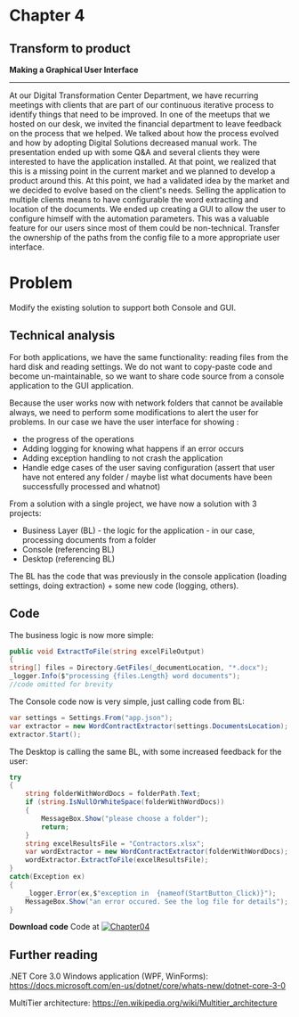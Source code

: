 # Chapter 4
## Transform to product
**Making a Graphical User Interface**

-----
At our Digital Transformation Center Department, we have recurring meetings with clients that are part of our continuous iterative process to identify things that need to be improved. In one of the meetups that we hosted on our desk, we invited the financial department to leave feedback on the process that we helped. We talked about how the process evolved and how by adopting Digital Solutions decreased manual work. 
The presentation ended up with some Q&A and several clients they were interested to have the application installed. At that point, we realized that this is a missing point in the current market and we planned to develop a product around this. At this point, we had a validated idea by the market and we decided to evolve based on the client's needs.
Selling the application to multiple clients means to have configurable the word extracting and location of the documents. We ended up creating a GUI to allow the user to configure himself with the automation parameters. This was a valuable feature for our users since most of them could be non-technical. 
Transfer the ownership of the paths from the config file to a more appropriate user interface.

# Problem 
Modify the existing solution to support both Console and GUI.


## Technical analysis

For both applications, we have the same functionality: reading files from the hard disk and reading settings. We do not want to copy-paste code and become un-maintainable, so we want to share code source from a console application to the GUI application.

Because the user works now with network folders that cannot be available always, we need to perform some modifications to alert the user for problems. In our case we have the user interface for showing :
- the progress of the operations 
- Adding logging for knowing what happens if an error occurs
- Adding exception handling to not crash the application
- Handle edge cases of the user saving configuration (assert that user have not entered any folder /  maybe list what documents have been successfully processed and whatnot)


From a solution with a single project, we have now a solution with 3 projects:
- Business Layer (BL) - the logic for the application - in our case, processing documents from a folder
- Console (referencing BL) 
- Desktop (referencing BL)

The BL has the code that was previously in the console application (loading settings, doing extraction) + some new code (logging, others).

## Code 
The business logic is now  more simple:
```csharp
public void ExtractToFile(string excelFileOutput)
{       
string[] files = Directory.GetFiles(_documentLocation, "*.docx");
_logger.Info($"processing {files.Length} word documents");
//code omitted for brevity
```

The Console code now is very simple, just calling code from BL:
```csharp
var settings = Settings.From("app.json");
var extractor = new WordContractExtractor(settings.DocumentsLocation);
extractor.Start();
```

The Desktop is calling the same BL, with some increased feedback for the user:
```csharp
try
{
    string folderWithWordDocs = folderPath.Text;
    if (string.IsNullOrWhiteSpace(folderWithWordDocs))
    {
        MessageBox.Show("please choose a folder");
        return;
    }
    string excelResultsFile = "Contractors.xlsx";
    var wordExtractor = new WordContractExtractor(folderWithWordDocs);
    wordExtractor.ExtractToFile(excelResultsFile);
}
catch(Exception ex)
{
    _logger.Error(ex,$"exception in  {nameof(StartButton_Click)}");
    MessageBox.Show("an error occured. See the log file for details");
}
```

**Download code**
Code at [![Chapter04](https://ignatandrei.github.io/console_to_saas/Chapter04.svg)](https://ignatandrei.github.io/console_to_saas/sources/Chapter04.zip)


## Further reading

.NET Core 3.0 Windows application (WPF, WinForms): https://docs.microsoft.com/en-us/dotnet/core/whats-new/dotnet-core-3-0

MultiTier architecture: https://en.wikipedia.org/wiki/Multitier_architecture
